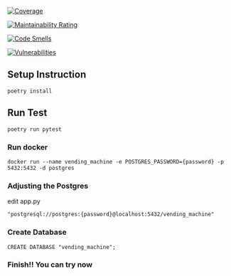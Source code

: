 [![Coverage](https://sonarcloud.io/api/project_badges/measure?project=tanthana48_softenghw1&metric=coverage)](https://sonarcloud.io/summary/new_code?id=tanthana48_softenghw1)

[![Maintainability Rating](https://sonarcloud.io/api/project_badges/measure?project=tanthana48_softenghw1&metric=sqale_rating)](https://sonarcloud.io/summary/new_code?id=tanthana48_softenghw1)

[![Code Smells](https://sonarcloud.io/api/project_badges/measure?project=tanthana48_softenghw1&metric=code_smells)](https://sonarcloud.io/summary/new_code?id=tanthana48_softenghw1)

[![Vulnerabilities](https://sonarcloud.io/api/project_badges/measure?project=tanthana48_softenghw1&metric=vulnerabilities)](https://sonarcloud.io/summary/new_code?id=tanthana48_softenghw1)

## Setup Instruction
```
poetry install
```

## Run Test
```
poetry run pytest
```

### Run docker
```
docker run --name vending_machine -e POSTGRES_PASSWORD={password} -p 5432:5432 -d postgres
```

### Adjusting the Postgres
edit app.py
```
"postgresql://postgres:{password}@localhost:5432/vending_machine"
```

### Create Database
```CREATE DATABASE "vending_machine";```

### Finish!! You can try now
